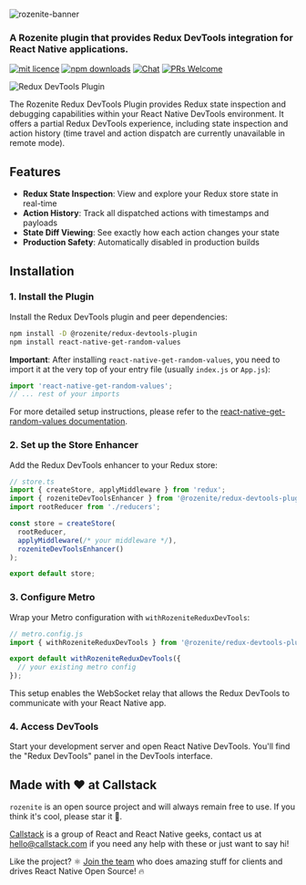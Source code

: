 ![rozenite-banner](https://www.rozenite.dev/rozenite-banner.jpg)

### A Rozenite plugin that provides Redux DevTools integration for React Native applications.

[![mit licence][license-badge]][license] [![npm downloads][npm-downloads-badge]][npm-downloads] [![Chat][chat-badge]][chat] [![PRs Welcome][prs-welcome-badge]][prs-welcome]

![Redux DevTools Plugin](https://rozenite.dev/redux-devtools-plugin.png)

The Rozenite Redux DevTools Plugin provides Redux state inspection and debugging capabilities within your React Native DevTools environment. It offers a partial Redux DevTools experience, including state inspection and action history (time travel and action dispatch are currently unavailable in remote mode).

## Features

- **Redux State Inspection**: View and explore your Redux store state in real-time
- **Action History**: Track all dispatched actions with timestamps and payloads
- **State Diff Viewing**: See exactly how each action changes your state
- **Production Safety**: Automatically disabled in production builds

## Installation

### 1. Install the Plugin

Install the Redux DevTools plugin and peer dependencies:

```bash
npm install -D @rozenite/redux-devtools-plugin
npm install react-native-get-random-values
```

**Important**: After installing `react-native-get-random-values`, you need to import it at the very top of your entry file (usually `index.js` or `App.js`):

```javascript
import 'react-native-get-random-values';
// ... rest of your imports
```

For more detailed setup instructions, please refer to the [react-native-get-random-values documentation](https://github.com/LinusU/react-native-get-random-values).

### 2. Set up the Store Enhancer

Add the Redux DevTools enhancer to your Redux store:

```typescript
// store.ts
import { createStore, applyMiddleware } from 'redux';
import { rozeniteDevToolsEnhancer } from '@rozenite/redux-devtools-plugin';
import rootReducer from './reducers';

const store = createStore(
  rootReducer,
  applyMiddleware(/* your middleware */),
  rozeniteDevToolsEnhancer()
);

export default store;
```

### 3. Configure Metro

Wrap your Metro configuration with `withRozeniteReduxDevTools`:

```typescript
// metro.config.js
import { withRozeniteReduxDevTools } from '@rozenite/redux-devtools-plugin/metro';

export default withRozeniteReduxDevTools({
  // your existing metro config
});
```

This setup enables the WebSocket relay that allows the Redux DevTools to communicate with your React Native app.

### 4. Access DevTools

Start your development server and open React Native DevTools. You'll find the "Redux DevTools" panel in the DevTools interface.

## Made with ❤️ at Callstack

`rozenite` is an open source project and will always remain free to use. If you think it's cool, please star it 🌟.

[Callstack][callstack-readme-with-love] is a group of React and React Native geeks, contact us at [hello@callstack.com](mailto:hello@callstack.com) if you need any help with these or just want to say hi!

Like the project? ⚛️ [Join the team](https://callstack.com/careers/?utm_campaign=Senior_RN&utm_source=github&utm_medium=readme) who does amazing stuff for clients and drives React Native Open Source! 🔥

[callstack-readme-with-love]: https://callstack.com/?utm_source=github.com&utm_medium=referral&utm_campaign=rozenite&utm_term=readme-with-love
[license-badge]: https://img.shields.io/npm/l/rozenite?style=for-the-badge
[license]: https://github.com/callstackincubator/rozenite/blob/main/LICENSE
[npm-downloads-badge]: https://img.shields.io/npm/dm/rozenite?style=for-the-badge
[npm-downloads]: https://www.npmjs.com/package/@rozenite/redux-devtools-plugin
[prs-welcome-badge]: https://img.shields.io/badge/PRs-welcome-brightgreen.svg?style=for-the-badge
[prs-welcome]: https://github.com/callstackincubator/rozenite/blob/main/CONTRIBUTING.md
[chat-badge]: https://img.shields.io/discord/426714625279524876.svg?style=for-the-badge
[chat]: https://discord.gg/xgGt7KAjxv

